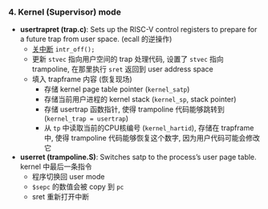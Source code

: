 ### 4. Kernel (Supervisor) mode

- **usertrapret (trap.c)**: Sets up the RISC-V control registers to prepare for a future trap from user space. (ecall 的逆操作)
    - [关中断](https://developer.aliyun.com/article/289082#:~:text=%E5%85%B3%E4%B8%AD%E6%96%AD%E5%B0%B1%E6%98%AF%E4%B8%BA%E4%BA%86%E8%AE%A9,%E5%86%8D%E7%9B%B8%E5%BA%94%E5%85%B6%E4%BB%96%E7%9A%84%E8%AF%B7%E6%B1%82%E3%80%82) `intr_off();`
    - 更新 `stvec` 指向用户空间的 trap 处理代码, 设置了 `stvec` 指向 trampoline, 在那里执行 `sret` 返回到 user address space
    - 填入 trapframe 内容 (恢复现场)
        - 存储 kernel page table pointer (`kernel_satp`)
        - 存储当前用户进程的 kernel stack (`kernel_sp`, stack pointer)
        - 存储 usertrap 函数指针, 使得 trampoline 代码能够跳转到 (`kernel_trap = usertrap`)
        - 从 `tp` 中读取当前的CPU核编号 (`kernel_hartid`), 存储在 trapframe 中, 使得 trampoline 代码能够恢复这个数字, 因为用户代码可能会修改它
- **userret (trampoline.S)**: Switches satp to the process’s user page table. kernel 中最后一条指令
    - 程序切换回 user mode
    - `$sepc` 的数值会被 copy 到 `pc`
    - sret 重新打开中断
